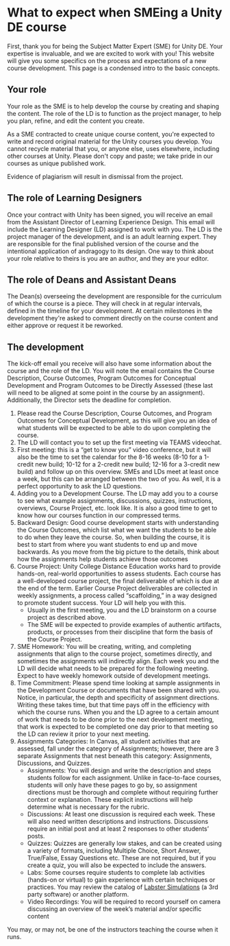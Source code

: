 # What to expect when SMEing a Unity DE course

First, thank you for being the Subject Matter Expert (SME) for Unity DE. Your
expertise is invaluable, and we are excited to work with you! This website will give
you some specifics on the process and expectations of a new course development. This page
is a condensed intro to the basic concepts. 

## Your role

Your role as the SME is to help develop the course by creating and
shaping the content. The role of the LD is to function as the project manager, to help
you plan, refine, and edit the content you create.

As a SME contracted to create unique course content, you're expected to write and
record original material for the Unity courses you develop. You cannot recycle material
that you, or anyone else, uses elsewhere, including other courses at Unity. Please don't
copy and paste; we take pride in our courses as unique published work.

<warning>Evidence of plagiarism will result in dismissal from the project.</warning>

## The role of Learning Designers

Once your contract with Unity has been signed, you will receive an email from the
Assistant Director of Learning Experience Design. This email will include the Learning
Designer (LD) assigned to work with you. The LD is the project manager of the development,
and is an adult learning expert. They are responsible for the final published version of 
the course and the intentional application of andragogy to its design. One way to think
about your role relative to theirs is you are an author, and they are your editor. 

## The role of Deans and Assistant Deans

The Dean(s) overseeing the development are responsible for the curriculum of which the course
is a piece. They will check in at regular intervals, defined in the timeline for your development. 
At certain milestones in the development they're asked to comment directly on the course content and
either approve or request it be reworked. 

## The development
The kick-off email you receive will also have some information about the
course and the role of the LD. You will note the email contains the Course Description,
Course Outcomes, Program Outcomes for Conceptual Development and Program
Outcomes to be Directly Assessed (these last will need to be aligned at some point in
the course by an assignment). Additionally, the Director sets the deadline for
completion.
1. Please read the Course Description, Course Outcomes, and Program Outcomes
   for Conceptual Development, as this will give you an idea of what students will be
   expected to be able to do upon completing the course.
2. The LD will contact you to set up the first meeting via TEAMS videochat.
3. First meeting: this is a “get to know you” video conference, but it will also be the
   time to set the calendar for the 8-16 weeks (8-10 for a 1-credit new build; 10-12
   for a 2-credit new build; 12-16 for a 3-credit new build) and follow up on this
   overview. SMEs and LDs meet at least once a week, but this can be arranged
   between the two of you. As well, it is a perfect opportunity to ask the LD
   questions.
4. Adding you to a Development Course. The LD may add you to a course to see
   what example assignments, discussions, quizzes, instructions, overviews,
   Course Project, etc. look like. It is also a good time to get to know how our
   courses function in our compressed terms.
5. Backward Design: Good course development starts with understanding the
   Course Outcomes, which list what we want the students to be able to do when
   they leave the course. So, when building the course, it is best to start from where
   you want students to end up and move backwards. As you move from the big
   picture to the details, think about how the assignments help students achieve
   those outcomes
6. Course Project: Unity College Distance Education works hard to provide
   hands-on, real-world opportunities to assess students. Each course has a well-developed course project, the final deliverable of which is due at the end of the
   term. Earlier Course Project deliverables are collected in weekly assignments, a
   process called “scaffolding,” in a way designed to promote student success. Your
   LD will help you with this.
   - Usually in the first meeting, you and the LD brainstorm on a course project
   as described above.
   - The SME will be expected to provide examples of authentic artifacts,
   products, or processes from their discipline that form the basis of the
   Course Project.
7. SME Homework: You will be creating, writing, and completing assignments
   that align to the course project, sometimes directly, and sometimes the
   assignments will indirectly align. Each week you and the LD will decide what
   needs to be prepared for the following meeting. Expect to have weekly
   homework outside of development meetings.
8. Time Commitment: Please spend time looking at sample assignments in the
   Development Course or documents that have been shared with you. Notice, in
   particular, the depth and specificity of assignment directions. Writing these takes
   time, but that time pays off in the efficiency with which the course runs. When you
   and the LD agree to a certain amount of work that needs to be done prior to the
   next development meeting, that work is expected to be completed one day prior
   to that meeting so the LD can review it prior to your next meeting.
9. Assignments Categories: In Canvas, all student activities that are assessed,
   fall under the category of Assignments; however, there are 3 separate
   Assignments that nest beneath this category: Assignments, Discussions, and
   Quizzes.
   - Assignments: You will design and write the description and steps
   students follow for each assignment. Unlike in face-to-face courses,
   students will only have these pages to go by, so assignment directions
   must be thorough and complete without requiring further context or
   explanation. These explicit instructions will help determine what is
   necessary for the rubric.
   - Discussions: At least one discussion is required each week. These will
   also need written descriptions and instructions. Discussions require an
   initial post and at least 2 responses to other students’ posts.
   - Quizzes: Quizzes are generally low stakes, and can be created using a
   variety of formats, including Multiple Choice, Short Answer, True/False,
   Essay Questions etc. These are not required, but if you create a quiz, you
   will also be expected to include the answers.
   - Labs: Some courses require students to complete lab activities (hands-on
   or virtual) to gain experience with certain techniques or practices. You may
   review the catalog of [Labster Simulations](https://www.labster.com/simulations) (a 3rd party software)
   or another platform.
   - Video Recordings: You will be required to record yourself on camera
   discussing an overview of the week’s material and/or specific content

<note>You may, or may not, be one of the instructors teaching the course when it runs.</note>